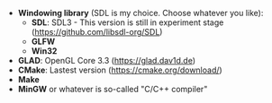- **Windowing library** (SDL is my choice. Choose whatever you like): 
	- **SDL**: SDL3 - This version is still in experiment stage (https://github.com/libsdl-org/SDL) 
	- **GLFW**
	- **Win32**
- **GLAD**: OpenGL Core 3.3 (https://glad.dav1d.de)
- **CMake**: Lastest version (https://cmake.org/download/)
- **Make**
- **MinGW** or whatever is so-called "C/C++ compiler"

